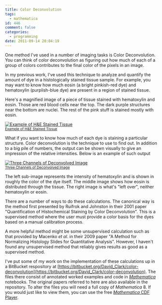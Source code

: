 ```yaml
---
title: Color Deconvolution
tags:
  - mathematica
id: 446
comment: false
categories:
  - programming
date: 2011-09-14 20:04:19
---
```


One method I've used in a number of imaging tasks is Color Deconvolution. You can think of color deconvolution as figuring out how much of each of a group of colors contributes to the final color of the pixels in an image.

<!--more-->
In my previous work, I've used this technique to analyze and quantify the amount of dye in a histologically stained tissue sample. For example, you may want to know how much eosin (a bright pinkish-red dye) and hematoxylin (purplish-blue dye) are present in a region of stained tissue.

Here's a magnified image of a piece of tissue stained with hematoxylin and eosin. Those are red blood cells near the top. The dark purple structures near the bottom are nuclei. The rest of the pink stuff is stained mostly with eosin.

[![Example of H&E Stained Tissue](https://github.com/clartaq/yo-dave/raw/master/images/2011-09-14-HnEImage.jpg "Example of H&E Stained Tissue") <br><small>Example of H&E Stained Tissue</small>](https://github.com/clartaq/yo-dave/raw/master/images/2011-09-14-HnEImage.jpg)

What if you want to know how much of each dye is staining a particular structure. Color deconvolution is the technique to use to find out. In addition to a big pile of numbers, the output can be shown visually to give an impression of the relative intensities. Below is an example of such output

[![Three Channels of Deconvolved Image](https://github.com/clartaq/yo-dave/raw/master/images/2011-09-14-DeconvSnip.PNG "Three Channels of Deconvolved Image")<br><small>Three Channels of Deconvolved Image</small>](https://github.com/clartaq/yo-dave/raw/master/images/2011-09-14-DeconvSnip.PNG)

The left sub-image represents the intensity of hematoxylin and is shown in roughly the color of the dye itself. The middle image shows how eosin is distributed through the tissue. The right image is what's "left over", neither hematoxylin or eosin.

There are a number of ways to do these calculations. The canonical way is the method first presented by Ruifrok and Johnston in their 2001 paper "Quantification of Histochemical Staining by Color Deconvolution". This is a supervised method where the user must provide a color basis for the dyes based on a manual calibration process.

A more helpful method might be some unsupervised calculation such as that provided by Macenko _et al_. in their 2009 paper "A Method for Normalizing Histology Slides for Quantitative Analysis". However, I haven't found any unsupervised method that reliably gives results as good as a supervised method.

I've put some of my work on the implementation of these calculations up in a BitBucket respository at [https://bitbucket.org/David_Clark/color-deconvolution](https://bitbucket.org/David_Clark/color-deconvolution). The files there consist of annotated worked examples and code in [_Mathematica_](http://www.wolfram.com/mathematica/) notebooks. The original papers referred to here are also available in the repository. To alter the files you will need a full copy of _Mathematica_ 8\. If you would just like to view them, you can use the free [_Mathematica_ CDF Player](http://www.wolfram.com/products/player/).
